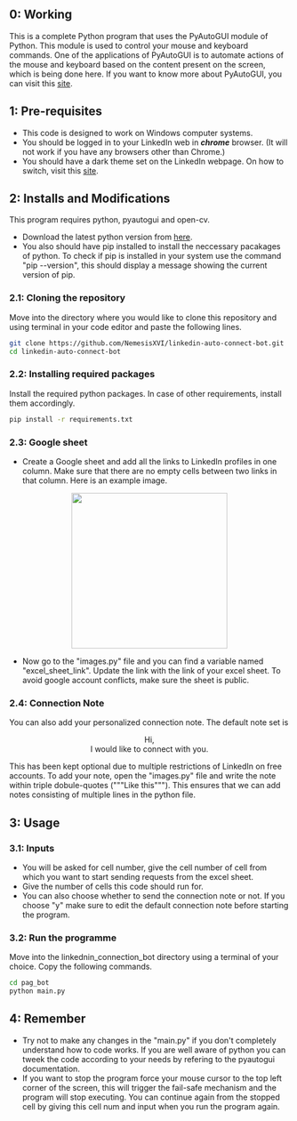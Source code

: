 ## 0: Working
This is a complete Python program that uses the PyAutoGUI module of Python. This module is used to control your mouse and keyboard commands. One of the applications of PyAutoGUI is to automate actions of the mouse and keyboard based on the content present on the screen, which is being done here. If you want to know more about PyAutoGUI, you can visit this [site](https://pyautogui.readthedocs.io/en/latest/).

## 1: Pre-requisites
* This code is designed to work on Windows computer systems.
* You should be logged in to your LinkedIn web in **_chrome_** browser. (It will not work if you have any browsers other than Chrome.)
* You should have a dark theme set on the LinkedIn webpage. On how to switch, visit this [site](https://www.linkedin.com/help/linkedin/answer/a524473/switch-between-dark-and-light-mode#:~:text=To%20switch%20to%20either%20dark,under%20Display%2C%20click%20Dark%20mode.).

## 2: Installs and Modifications

This program requires python, pyautogui and open-cv. 
* Download the latest python version from [here](https://www.python.org/downloads/).
* You also should have pip installed to install the neccessary pacakages of python. To check if pip is installed in your system use the command "pip --version", this should display a message showing the current version of pip.

### 2.1: Cloning the repository
Move into the directory where you would like to clone this repository and using terminal in your code editor and paste the following lines.
```bash
git clone https://github.com/NemesisXVI/linkedin-auto-connect-bot.git
cd linkedin-auto-connect-bot
```
### 2.2: Installing required packages
Install the required python packages. In case of other requirements, install them accordingly.
```bash
pip install -r requirements.txt
```

### 2.3: Google sheet
* Create a Google sheet and add all the links to LinkedIn profiles in one column. Make sure that there are no empty cells between two links in that column. Here is an example image.

<p align="center">
    <img src ="https://github.com/preetam-g/linkedin_connection_bot/assets/118665778/b3e1cdf5-0756-47ae-9335-4a6d2ea239a2" height = "280">
</p>

* Now go to the "images.py" file and you can find a variable named "excel_sheet_link". Update the link with the link of your excel sheet.  To avoid google account conflicts, make sure the sheet is public.

### 2.4: Connection Note
You can also add your personalized connection note. The default note set is 
<p align="center">
    Hi, <br />
    I would like to connect with you.
</p>
This has been kept optional due to multiple restrictions of LinkedIn on free accounts.
To add your note, open the "images.py" file and write the note within triple dobule-quotes ("""Like this"""). This ensures that we can add notes consisting of multiple lines in the python file.


## 3: Usage

### 3.1: Inputs
* You will be asked for cell number, give the cell number of cell from which you want to start sending requests from the excel sheet.
* Give the number of cells this code should run for.
* You can also choose whether to send the connection note or not. If you choose "y" make sure to edit the default connection note before starting the program.

### 3.2: Run the programme
Move into the linkednin_connection_bot directory using a terminal of your choice. Copy the following commands.
```bash
cd pag_bot
python main.py
```

## 4: Remember
* Try not to make any changes in the "main.py" if you don't completely understand how to code works. If you are well aware of python you can tweek the code according to your needs by refering to the pyautogui documentation. 
* If you want to stop the program force your mouse cursor to the top left corner of the screen, this will trigger the fail-safe mechanism and the program will stop executing. You can continue again from the stopped cell by giving this cell num and input when you run the program again.